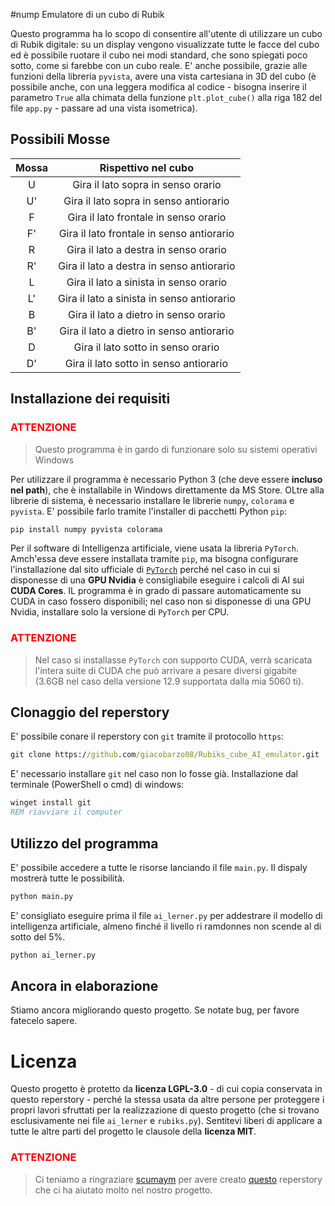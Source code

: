 #nump Emulatore di un cubo di Rubik

Questo programma ha lo scopo di consentire all'utente di utilizzare un cubo di Rubik digitale: su un display vengono visualizzate tutte le facce del cubo ed è possibile ruotare il cubo nei modi standard, che sono spiegati poco sotto, come si farebbe con un cubo reale.
E' anche possibile, grazie alle funzioni della libreria `pyvista`, avere una vista cartesiana in 3D del cubo (è possibile anche, con una leggera modifica al codice - bisogna inserire il parametro `True` alla chimata della funzione `plt.plot_cube()` alla riga 182 del file `app.py` - passare ad una vista isometrica).

## Possibili Mosse
|Mossa |Rispettivo nel cubo |
|:----------: |:----------: |
|U |Gira il lato sopra in senso orario|
|U'|Gira il lato sopra in senso antiorario|
|F|Gira il lato frontale in senso orario|
|F'|Gira il lato frontale in senso antiorario|
|R|Gira il lato a destra in senso orario|
|R'|Gira il lato a destra in senso antiorario|
|L|Gira il lato a sinista in senso orario|
|L'|Gira il lato a sinista in senso antiorario|
|B|Gira il lato a dietro in senso orario|
|B'|Gira il lato a dietro in senso antiorario|
|D|Gira il lato sotto in senso orario|
|D'|Gira il lato sotto in senso antiorario|

## Installazione dei requisiti

### <font color="red" > ATTENZIONE </font>
> Questo programma è in gardo di funzionare solo su sistemi operativi Windows

Per utilizzare il programma è necessario Python 3 (che deve essere **incluso nel path**), che è installabile in Windows direttamente da MS Store.
OLtre alla librerie di sistema, è necessario installare le librerie `numpy`, `colorama` e `pyvista`. E' possibile farlo tramite l'installer di pacchetti Python `pip`:
```bash
pip install numpy pyvista colorama
```
Per il software di Intelligenza artificiale, viene usata la libreria `PyTorch`. Amch'essa deve essere installata tramite `pip`, ma bisogna configurare l'installazione dal sito ufficiale di [`PyTorch`](https://pytorch.org/get-started/locally/) perché nel caso in cui si disponesse di una **GPU Nvidia** è consigliabile eseguire i calcoli di AI sui **CUDA Cores**. IL programma è in grado di passare automaticamente su CUDA in caso fossero disponibili; nel caso non si disponesse di una GPU Nvidia, installare solo la versione di `PyTorch` per CPU.

### <font color="red" > ATTENZIONE </font>
> Nel caso si installasse `PyTorch` con supporto CUDA, verrà scaricata l'intera suite di CUDA che può arrivare a pesare diversi gigabite (3.6GB nel caso della versione 12.9 supportata dalla mia 5060 ti).

## Clonaggio del reperstory
E' possibile conare il reperstory con `git` tramite il protocollo `https`:
```cmd
git clone https://github.com/giacobarzo08/Rubiks_cube_AI_emulator.git
```
E' necessario installare `git` nel caso non lo fosse già.
Installazione dal terminale (PowerShell o cmd) di windows:
```cmd
winget install git
REM riavviare il computer
```

## Utilizzo del programma
E' possibile accedere a tutte le risorse lanciando il file `main.py`. Il dispaly mostrerà tutte le possibilità.

```cmd
python main.py
```

E' consigliato eseguire prima il file `ai_lerner.py` per addestrare il modello di intelligenza artificiale, almeno finché il livello ri ramdonnes non scende al di sotto del 5%.
```cmd
python ai_lerner.py
```

## Ancora in elaborazione
Stiamo ancora migliorando questo progetto. Se notate bug, per favore fatecelo sapere.

# Licenza
Questo progetto è protetto da **licenza LGPL-3.0** - di cui copia conservata in questo reperstory - perché la stessa usata da altre persone per proteggere i propri lavori sfruttati per la realizzazione di questo progetto (che si trovano esclusivamente nei file `ai_lerner` e `rubiks.py`). Sentitevi liberi di applicare a tutte le altre parti del progetto le clausole della **licenza MIT**.

### <font color="red" > ATTENZIONE </font>
> Ci teniamo a ringraziare [scumaym](https://github.com/shumaym) per avere creato [questo](https://github.com/shumaym/Rubiks_Cube_AI) reperstory che ci ha aiutato molto nel nostro progetto.
